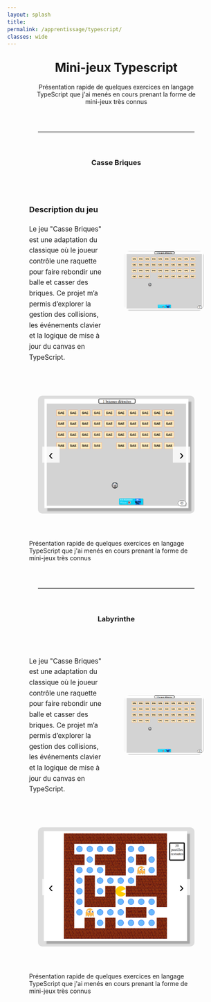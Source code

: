 ```yaml
---
layout: splash
title:
permalink: /apprentissage/typescript/
classes: wide
---
```



<style>
  .project-section {
    display: grid;
    grid-template-columns: 1fr 1fr;
    gap: 40px;
    align-items: center;
    margin: 60px auto;
    max-width: 1000px;
  }

  .project-text {
    font-size: 1.1em;
    line-height: 1.6;
  }

  .project-image img {
    width: 100%;
    border-radius: 10px;
  }

  .carousel-container {
    position: relative;
    width: 90%;
    max-width: 800px;
    margin: 60px auto;
    overflow: hidden;
  }

  .carousel-slide {
    display: flex;
    transition: transform 0.5s ease-in-out;
  }

  .carousel-slide img {
    width: 100%;
    flex-shrink: 0;
    border-radius: 10px;
  }

  .carousel-button {
    position: absolute;
    top: 50%;
    transform: translateY(-50%);
    background: #ffffffcc;
    border: none;
    font-size: 2rem;
    padding: 0 15px;
    cursor: pointer;
    z-index: 2;
    transition: background 0.3s;
  }

  .carousel-button:hover {
    background: #ffffff;
  }

  .prev {
    left: 10px;
  }

  .next {
    right: 10px;
  }
</style>



<div style="width: 80%; margin: 0 auto;">
<h1 style="text-align: center;margin-top: 30px;">Mini-jeux Typescript</h1>

<p style="text-align: center;">Présentation rapide de quelques exercices en langage TypeScript que j'ai menés en cours prenant la forme de mini-jeux très connus</p>


<hr style="border: none; border-top: 1px solid #ccc; margin: 60px auto; width: 90%;" />

<h3 style="text-align: center;margin-top: 30px;">Casse Briques</h3>

<div class="project-section">
  <div class="project-text">
    <h3>Description du jeu</h3>
    <p>Le jeu "Casse Briques" est une adaptation du classique où le joueur contrôle une raquette pour faire rebondir une balle et casser des briques. Ce projet m’a permis d’explorer la gestion des collisions, les événements clavier et la logique de mise à jour du canvas en TypeScript.</p>
  </div>
  <div class="project-image">
    <img src="/assets/images/typescript.png" alt="Capture d'écran du jeu Casse Briques">
  </div>
</div>


<div class="carousel-container">
  <button class="carousel-button prev" onclick="moveSlide(-1)">‹</button>
  <div class="carousel-slide" id="carousel-slide">
    <img src="/assets/images/cassebriques1.png" alt="Écran 1">
    <img src="/assets/images/cassebriques2.png" alt="Écran 2">
    <img src="/assets/images/cassebriques3.png" alt="Écran 3">
  </div>
  <button class="carousel-button next" onclick="moveSlide(1)">›</button>
</div>


<p>Présentation rapide de quelques exercices en langage TypeScript que j'ai menés en cours prenant la forme de mini-jeux très connus</p>

<hr style="border: none; border-top: 1px solid #ccc; margin: 60px auto; width: 90%;" />

<h3 style="text-align: center;margin-top: 30px;">Labyrinthe</h3>

<div class="project-section">
  <div class="project-text">
<p>Le jeu "Casse Briques" est une adaptation du classique où le joueur contrôle une raquette pour faire rebondir une balle et casser des briques. Ce projet m’a permis d’explorer la gestion des collisions, les événements clavier et la logique de mise à jour du canvas en TypeScript.</p>
  </div>
  <div class="project-image">
    <img src="/assets/images/typescript.png" alt="Capture d'écran du jeu Casse Briques">
  </div>
</div>


<div class="carousel-container">
  <button class="carousel-button prev" onclick="moveSlide(-1)">‹</button>
  <div class="carousel-slide" id="carousel-slide">
    <img src="/assets/images/newlabyrinthe1.png" alt="Écran 1">
    <img src="/assets/images/newlabyrinthe2.png" alt="Écran 2">
    <img src="/assets/images/newlabyrinthe3.png" alt="Écran 3">
  </div>
  <button class="carousel-button next" onclick="moveSlide(1)">›</button>
</div>


<p>Présentation rapide de quelques exercices en langage TypeScript que j'ai menés en cours prenant la forme de mini-jeux très connus</p>







<script src="/javascript/carouselButtons.js"></script>
